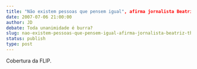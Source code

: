 ```yaml
---
title: "Não existem pessoas que pensem igual", afirma jornalista Beatriz Thielman
date: 2007-07-06 21:00:00
author: JD
debate: Toda unanimidade é burra?
slug: nao-existem-pessoas-que-pensem-igual-afirma-jornalista-beatriz-thielman
status: publish 
type: post
---
```


  
Cobertura da FLIP.
